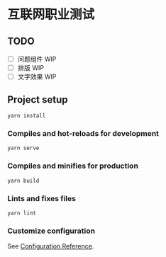 # 互联网职业测试

## TODO

- [ ] 问题组件 WIP
- [ ] 排版 WIP
- [ ] 文字效果 WIP

## Project setup
```
yarn install
```

### Compiles and hot-reloads for development
```
yarn serve
```

### Compiles and minifies for production
```
yarn build
```

### Lints and fixes files
```
yarn lint
```

### Customize configuration
See [Configuration Reference](https://cli.vuejs.org/config/).
